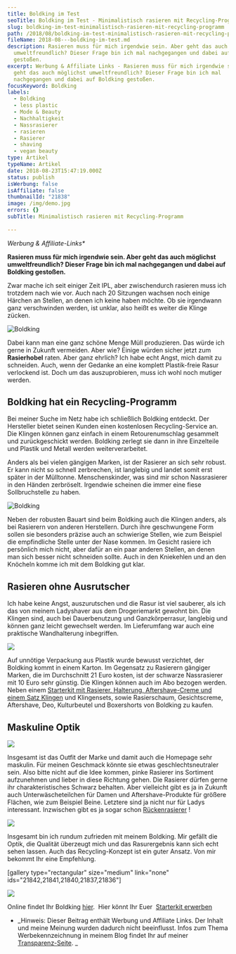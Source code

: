 ```yaml
---
title: Boldking im Test
seoTitle: Boldking im Test - Minimalistisch rasieren mit Recycling-Programm
slug: boldking-im-test-minimalistisch-rasieren-mit-recycling-programm
path: /2018/08/boldking-im-test-minimalistisch-rasieren-mit-recycling-programm/
fileName: 2018-08---boldking-im-test.md
description: Rasieren muss für mich irgendwie sein. Aber geht das auch möglichst
  umweltfreundlich? Dieser Frage bin ich mal nachgegangen und dabei auf Boldking
  gestoßen.
excerpt: Werbung & Affiliate Links - Rasieren muss für mich irgendwie sein. Aber
  geht das auch möglichst umweltfreundlich? Dieser Frage bin ich mal
  nachgegangen und dabei auf Boldking gestoßen.
focusKeyword: Boldking
labels:
  - Boldking
  - less plastic
  - Mode & Beauty
  - Nachhaltigkeit
  - Nassrasierer
  - rasieren
  - Rasierer
  - shaving
  - vegan beauty
type: Artikel
typeName: Artikel
date: 2018-08-23T15:47:19.000Z
status: publish
isWerbung: false
isAffiliate: false
thumbnailId: "21838"
image: /img/demo.jpg
errors: {}
subTitle: Minimalistisch rasieren mit Recycling-Programm
  
---
```


_Werbung &amp; Affiliate-Links\*_

**Rasieren muss für mich irgendwie sein. Aber geht das auch möglichst
umweltfreundlich? Dieser Frage bin ich mal nachgegangen und dabei auf Boldking
gestoßen.**

Zwar mache ich seit einiger Zeit IPL, aber zwischendurch rasieren muss ich
trotzdem nach wie vor. Auch nach 20 Sitzungen wachsen noch einige Härchen an
Stellen, an denen ich keine haben möchte. Ob sie irgendwann ganz verschwinden
werden, ist unklar, also heißt es weiter die Klinge zücken.

![Boldking](http://cardamonchai.com/wp-content/uploads/2018/08/44172030492_21724b3653_z-400x300.jpg)

Dabei kann man eine ganz schöne Menge Müll produzieren. Das würde ich gerne in
Zukunft vermeiden. Aber wie? Einige würden sicher jetzt zum  **Rasierhobel**
raten. Aber ganz ehrlich? Ich habe echt Angst, mich damit zu schneiden. Auch,
wenn der Gedanke an eine komplett Plastik-freie Rasur verlockend ist. Doch um
das auszuprobieren, muss ich wohl noch mutiger werden.

## Boldking hat ein Recycling-Programm

Bei meiner Suche im Netz habe ich schließlich Boldking entdeckt. Der Hersteller
bietet seinen Kunden einen kostenlosen Recycling-Service an. Die Klingen können
ganz einfach in einem Retourenumschlag gesammelt und zurückgeschickt werden.
Boldking zerlegt sie dann in ihre Einzelteile und Plastik und Metall werden
weiterverarbeitet.

Anders als bei vielen gängigen Marken, ist der Rasierer an sich sehr robust. Er
kann nicht so schnell zerbrechen, ist langlebig und landet somit erst später in
der Mülltonne. Menschenskinder, was sind mir schon Nassrasierer in den Händen
zerbröselt. Irgendwie scheinen die immer eine fiese Sollbruchstelle zu haben.

![Boldking](http://cardamonchai.com/wp-content/uploads/2018/08/42412405780_2a81ba5a51_z-400x300.jpg)

Neben der robusten Bauart sind beim Boldking auch die Klingen anders, als bei
Rasierern von anderen Herstellern. Durch ihre geschwungene Form sollen sie
besonders präzise auch an schwierige Stellen, wie zum Beispiel die empfindliche
Stelle unter der Nase kommen. Im Gesicht rasiere ich persönlich mich nicht, aber
dafür an ein paar anderen Stellen, an denen man sich besser nicht schneiden
sollte. Auch in den Kniekehlen und an den Knöcheln komme ich mit dem Boldking
gut klar.

## Rasieren ohne Ausrutscher

Ich habe keine Angst, auszurutschen und die Rasur ist viel sauberer, als ich das
von meinem Ladyshaver aus dem Drogeriemarkt gewohnt bin. Die Klingen sind, auch
bei Dauerbenutzung und Ganzkörperrasur, langlebig und können ganz leicht
gewechselt werden. Im Lieferumfang war auch eine praktische Wandhalterung
inbegriffen.

![](//ir-de.amazon-adsystem.com/e/ir?t=cardamonchai-21&l=am2&o=3&a=B076PQLT7X)

Auf unnötige Verpackung aus Plastik wurde bewusst verzichtet, der Boldking kommt
in einem Karton. Im Gegensatz zu Rasierern gängiger Marken, die im Durchschnitt
21 Euro kosten, ist der schwarze Nassrasierer mit 10 Euro sehr günstig. Die
Klingen können auch im Abo bezogen werden. Neben einem
[Starterkit mit Rasierer, Halterung, Aftershave-Creme und einem Satz Klingen](https://www.amazon.de/gp/product/B076PQLT7X/ref=as_li_tl?ie=UTF8&camp=1638&creative=6742&creativeASIN=B076PQLT7X&linkCode=as2&tag=cardamonchai-21&linkId=07c9932854231dbbe6a74e3114cbc066)
und Klingensets, sowie Rasierschaum, Gesichtscreme, Aftershave, Deo,
Kulturbeutel und Boxershorts von Boldking zu kaufen.

## Maskuline Optik

![](https://www.adcell.de/promotion/view/promoId/173067/slotId/80259)

Insgesamt ist das Outfit der Marke und damit auch die Homepage sehr maskulin.
Für meinen Geschmack könnte sie etwas geschlechtsneutraler sein. Also bitte
nicht auf die Idee kommen, pinke Rasierer ins Sortiment aufzunehmen und lieber
in diese Richtung gehen. Die Rasierer dürfen gerne ihr charakteristisches
Schwarz behalten. Aber vielleicht gibt es ja in Zukunft auch Unterwäscheteilchen
für Damen und Aftershave-Produkte für größere Flächen, wie zum Beispiel Beine.
Letztere sind ja nicht nur für Ladys interessant. Inzwischen gibt es ja sogar
schon
[Rückenrasierer](https://www.adcell.de/promotion/click/promoId/173067/slotId/80259)
!

![](//ir-de.amazon-adsystem.com/e/ir?t=cardamonchai-21&l=am2&o=3&a=B076Q7C4LD)

Insgesamt bin ich rundum zufrieden mit meinem Boldking. Mir gefällt die Optik,
die Qualität überzeugt mich und das Rasurergebnis kann sich echt sehen lassen.
Auch das Recycling-Konzept ist ein guter Ansatz. Von mir bekommt Ihr eine
Empfehlung.

[gallery type="rectangular" size="medium" link="none"
ids="21842,21841,21840,21837,21836"]

![](//ir-de.amazon-adsystem.com/e/ir?t=cardamonchai-21&l=am2&o=3&a=B076PQLT7X)

Online findet Ihr Boldking
[hier](https://www.boldking.com/de?gclid=CjwKCAjwtvnbBRA5EiwAcRvnpnM0kMcWhsOzkva7IMEGUq7_mFi7JN46rYs9KL9Sy4NYs8tj7JEMjBoC3hoQAvD_BwE).
 Hier könnt Ihr Euer 
[Starterkit erwerben](https://www.amazon.de/gp/product/B076PQLT7X/ref=as_li_tl?ie=UTF8&camp=1638&creative=6742&creativeASIN=B076PQLT7X&linkCode=as2&tag=cardamonchai-21&linkId=07c9932854231dbbe6a74e3114cbc066)

- _Hinweis: Dieser Beitrag enthält Werbung und Affiliate Links. Der Inhalt und
  meine Meinung wurden dadurch nicht beeinflusst. Infos zum Thema
  Werbekennzeichnung in meinem Blog findet Ihr auf meiner
  [Transparenz-Seite](/werbung/). _

  